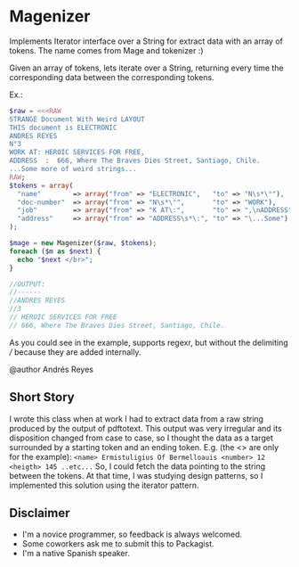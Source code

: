# Magenizer

Implements Iterator interface over a String for extract data with an array of tokens. The name comes from Mage and tokenizer :)

Given an array of tokens, lets iterate over a String, returning every time the corresponding data between the corresponding tokens.

 Ex.:

 ```php
 $raw = <<<RAW
 STRANGE Document With Weird LAYOUT
 THIS document is ELECTRONIC
 ANDRES REYES
 N°3
 WORK AT: HEROIC SERVICES FOR FREE,
 ADDRESS  :  666, Where The Braves Dies Street, Santiago, Chile.
 ...Some more of weird strings...
 RAW;
 $tokens = array(
   "name"        => array("from" => "ELECTRONIC",   "to" => "N\s*\°"),
   "doc-number"  => array("from" => "N\s*\°",       "to" => "WORK"),
   "job"         => array("from" => "K AT\:",       "to" => ",\nADDRESS"),
   "address"     => array("from" => "ADDRESS\s*\:", "to" => "\...Some")
 );

 $mage = new Magenizer($raw, $tokens);
 foreach ($m as $next) {
   echo "$next </br>";
 }

 //OUTPUT:
 //------
 //ANDRES REYES
 //3
 // HEROIC SERVICES FOR FREE
 // 666, Where The Braves Dies Street, Santiago, Chile.
 ```

As you could see in the example, supports regexr, but without the delimiting _/_ because they are added internally.

@author Andrés Reyes

## Short Story

I wrote this class when at work I had to extract data from a raw string produced by the output of pdftotext.
This output was very irregular and its disposition changed from case to case, so I thought the data as a target surrounded by a starting token and an ending token.
E.g. (the <> are only for the example): `<name> Ermistuligius Of Bermelloauis <number> 12 <heigth> 145 ..etc...`
So, I could fetch the data pointing to the string between the tokens.
At that time, I was studying design patterns, so I implemented this solution using the iterator pattern.

## Disclaimer

* I'm a novice programmer, so feedback is always welcomed.
* Some coworkers ask me to submit this to Packagist.
* I'm a native Spanish speaker.
